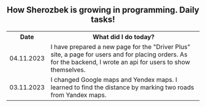 <!DOCTYPE html>
<html>
  <body>
    <h2 style="text-align: center;">How Sherozbek is growing in programming. Daily tasks!</h2>
    <table width="100%">
      <tr>
        <th>Date</th>
        <th>What did I do today?</th>
      </tr>
      <tr>
        <td>04.11.2023</td>
        <td>I have prepared a new page for the "Driver Plus" site, a page for users and for placing orders. As for the backend, I wrote an api for users to show themselves.</td>
      </tr>
      <tr>
        <td>03.11.2023</td>
        <td>I changed Google maps and Yendex maps. I learned to find the distance by marking two roads from Yandex maps.</td>
      </tr>
    </table>
  </body>
</html>
